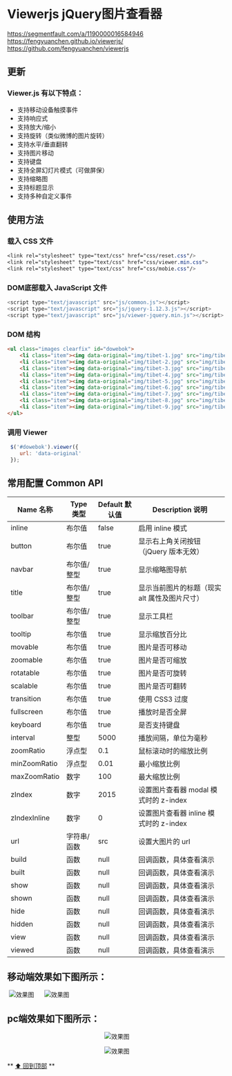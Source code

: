 # Viewerjs jQuery图片查看器
https://segmentfault.com/a/1190000016584946
https://fengyuanchen.github.io/viewerjs/
https://github.com/fengyuanchen/viewerjs
## 更新
### Viewer.js 有以下特点：
- 支持移动设备触摸事件
- 支持响应式
- 支持放大/缩小
- 支持旋转（类似微博的图片旋转）
- 支持水平/垂直翻转
- 支持图片移动
- 支持键盘
- 支持全屏幻灯片模式（可做屏保）
- 支持缩略图
- 支持标题显示
- 支持多种自定义事件

## 使用方法
### 载入 CSS 文件
```CSS
<link rel="stylesheet" type="text/css" href="css/reset.css"/>
<link rel="stylesheet" type="text/css" href="css/viewer.min.css">
<link rel="stylesheet" type="text/css" href="css/mobie.css"/>
```

### DOM底部载入 JavaScript 文件
```JavaScript
<script type="text/javascript" src="js/common.js"></script>
<script type="text/javascript" src="js/jquery-1.12.3.js"></script>
<script type="text/javascript" src="js/viewer-jquery.min.js"></script>
```

### DOM 结构
```html
<ul class="images clearfix" id="dowebok">
    <li class="item"><img data-original="img/tibet-1.jpg" src="img/tibet-1.jpg" alt="Cuo Na湖"></li>
    <li class="item"><img data-original="img/tibet-2.jpg" src="img/tibet-2.jpg" alt="青藏高原"></li>
    <li class="item"><img data-original="img/tibet-3.jpg" src="img/tibet-3.jpg" alt="大昭寺"></li>
    <li class="item"><img data-original="img/tibet-4.jpg" src="img/tibet-4.jpg" alt="布达拉宫1"></li>
    <li class="item"><img data-original="img/tibet-5.jpg" src="img/tibet-5.jpg" alt="布达拉宫2"></li>
    <li class="item"><img data-original="img/tibet-6.jpg" src="img/tibet-6.jpg" alt="布达拉宫3"></li>
    <li class="item"><img data-original="img/tibet-7.jpg" src="img/tibet-7.jpg" alt="拉萨河"></li>
    <li class="item"><img data-original="img/tibet-8.jpg" src="img/tibet-8.jpg" alt="Namtso 1"></li>
    <li class="item"><img data-original="img/tibet-9.jpg" src="img/tibet-9.jpg" alt="Namtso 2"></li>
</ul>
```
### 调用 Viewer
```javascript
 $('#dowebok').viewer({
    url: 'data-original'
 });
```
## 常用配置 Common API 
			

| Name 名称    | Type 类型  | Default 默认值| Description 说明|
| ------------ | ------- | ------- | ----------- |
| inline | 布尔值 | false | 启用 inline 模式 |
| button | 布尔值 | true | 显示右上角关闭按钮（jQuery 版本无效） |
| navbar | 布尔值/整型 | true | 显示缩略图导航 |
| title | 布尔值/整型 | true | 显示当前图片的标题（现实 alt 属性及图片尺寸） |
| toolbar | 布尔值/整型 | true | 显示工具栏 |
| tooltip | 布尔值 | true | 显示缩放百分比 |
| movable | 布尔值 | true | 图片是否可移动 |
| zoomable | 布尔值 | true | 图片是否可缩放 |
| rotatable | 布尔值 | true | 图片是否可旋转 |
| scalable | 布尔值 | true | 图片是否可翻转 |
| transition | 布尔值 | true | 使用 CSS3 过度 |
| fullscreen | 布尔值 | true | 播放时是否全屏 |
| keyboard | 布尔值 | true | 是否支持键盘 |
| interval | 整型 | 5000 | 播放间隔，单位为毫秒 |
| zoomRatio | 浮点型 | 0.1 | 鼠标滚动时的缩放比例 |
| minZoomRatio | 浮点型 | 0.01 | 最小缩放比例 |
| maxZoomRatio | 数字 | 100 | 最大缩放比例 |
| zIndex | 数字 | 2015 | 设置图片查看器 modal 模式时的 z-index |
| zIndexInline | 数字 | 0 | 设置图片查看器 inline 模式时的 z-index |
| url | 字符串/函数 | src | 设置大图片的 url |
| build | 函数 | null | 回调函数，具体查看演示 |
| built | 函数 | null | 回调函数，具体查看演示 |
| show | 函数 | null | 回调函数，具体查看演示 |
| shown | 函数 | null | 回调函数，具体查看演示 |
| hide | 函数 | null | 回调函数，具体查看演示 |
| hidden | 函数 | null | 回调函数，具体查看演示 |
| view | 函数 | null | 回调函数，具体查看演示 |
| viewed | 函数 | null | 回调函数，具体查看演示 |

## 移动端效果如下图所示：

<p align="left">
  <img src="img/sketch_01.jpg" alt="效果图">
  <span>&nbsp;&nbsp;&nbsp;&nbsp;</span> 
  <img src="img/sketch_02.jpg" alt="效果图">
</p>

## pc端效果如下图所示：

<p align="center">
  <img src="img/sketch_03.jpg" alt="效果图">
</p>
<p align="center">
  <img src="img/sketch_04.jpg" alt="效果图">
</p>

** [⬆ 回到顶部](#更新) **

